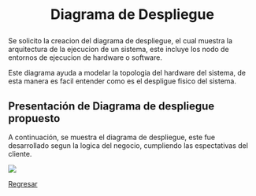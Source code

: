 
# <p style ="text-align:Center">Diagrama de Despliegue</p>

Se solicito la creacion del diagrama de despliegue, el cual muestra la arquitectura de la ejecucion de un sistema, este incluye los nodo de entornos de ejecucion de hardware o software.

Este diagrama ayuda a modelar la topologia del hardware del sistema,  de esta manera es facil entender como es el despligue fisico del sistema.



## Presentación de Diagrama de despliegue propuesto

A continuación, se muestra el diagrama de despliegue, este fue desarrollado segun la logica del negocio, cumpliendo las espectativas del cliente.


![](https://i.imgur.com/JKoLk0K.png)

[Regresar](../README.md)